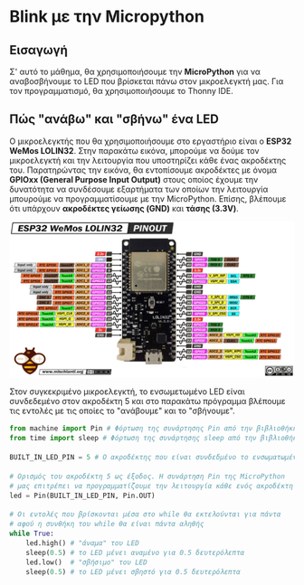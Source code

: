 # Blink με την Micropython

## Εισαγωγή

Σ' αυτό το μάθημα, θα χρησιμοποιήσουμε την **MicroPython** για να αναβοσβήνουμε το LED που βρίσκεται πάνω στον μικροελεγκτή μας.
Για τον προγραμματισμό, θα χρησιμοποιήσουμε το Thonny IDE.

## Πώς "ανάβω" και "σβήνω" ένα LED

Ο μικροελεγκτής που θα χρησιμοποιήσουμε στο εργαστήριο είναι o **ESP32 WeMos LOLIN32**. Στην παρακάτω εικόνα, μπορούμε να δούμε τον μικροελεγκτή και την λειτουργία που υποστηρίζει κάθε ένας ακροδέκτης του. Παρατηρώντας την εικόνα, θα εντοπίσουμε ακροδέκτες με όνομα **GPIOxx (General Purpose Input Output)** στους οποίος έχουμε την δυνατότητα να συνδέσουμε εξαρτήματα των οποίων την λειτουργία μπουρούμε να προγραμματίσουμε με την MicroPython. Επίσης, βλέπουμε ότι υπάρχουν **ακροδέκτες γείωσης (GND)** και **τάσης (3.3V)**.

![WeMos Lolin32](ESP32-WeMos-LOLIN32.jpg)

Στον συγκεκριμένο μικροελεγκτή, το ενσωμετωμένο LED είναι συνδεδεμένο στον ακροδέκτη 5 και στο παρακάτω πρόγραμμα βλέπουμε τις εντολές με τις οποίες το "ανάβουμε" και το "σβήνουμε".

```python
from machine import Pin # Φόρτωση της συνάρτησης Pin από την βιβλιοθήκη machine.
from time import sleep # Φόρτωση της συνάρτησης sleep από την βιβλιοθήκη time.

BUILT_IN_LED_PIN = 5 # Ο ακροδέκτης που είναι συνδεδμένο το ενσωματωμένο LED

# Ορισμός του ακροδέκτη 5 ως έξοδος. Η συνάρτηση Pin της MicroPython
# μας επιτρέπει να προγραμματίζουμε την λειτουργία κάθε ενός ακροδέκτη GPIO
led = Pin(BUILT_IN_LED_PIN, Pin.OUT)

# Οι εντολές που βρίσκονται μέσα στο while θα εκτελούνται για πάντα
# αφού η συνθήκη του while θα είναι πάντα αληθής
while True: 
    led.high() # "άναμα" του LED
    sleep(0.5) # το LED μένει αναμένο για 0.5 δευτερόλεπτα
    led.low()  # "σβήσιμο" του LED
    sleep(0.5) # το LED μένει σβηστό για 0.5 δευτερόλεπτα
```